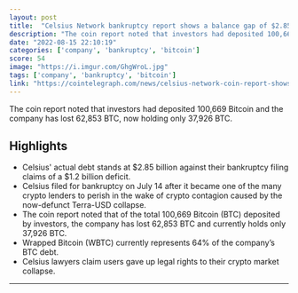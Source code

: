 ```yaml
---
layout: post
title:  "Celsius Network bankruptcy report shows a balance gap of $2.85 billion instead of their filed claim of a mere $1.2 billion deficit"
description: "The coin report noted that investors had deposited 100,669 Bitcoin and the company has lost 62,853 BTC, now holding only 37,926 BTC."
date: "2022-08-15 22:10:19"
categories: ['company', 'bankruptcy', 'bitcoin']
score: 54
image: "https://i.imgur.com/GhgWroL.jpg"
tags: ['company', 'bankruptcy', 'bitcoin']
link: "https://cointelegraph.com/news/celsius-network-coin-report-shows-a-balance-gap-of-2-85-billion"
---
```


The coin report noted that investors had deposited 100,669 Bitcoin and the company has lost 62,853 BTC, now holding only 37,926 BTC.

## Highlights

- Celsius' actual debt stands at $2.85 billion against their bankruptcy filing claims of a $1.2 billion deficit.
- Celsius filed for bankruptcy on July 14 after it became one of the many crypto lenders to perish in the wake of crypto contagion caused by the now-defunct Terra-USD collapse.
- The coin report noted that of the total 100,669 Bitcoin (BTC) deposited by investors, the company has lost 62,853 BTC and currently holds only 37,926 BTC.
- Wrapped Bitcoin (WBTC) currently represents 64% of the company’s BTC debt.
- Celsius lawyers claim users gave up legal rights to their crypto market collapse.

---
